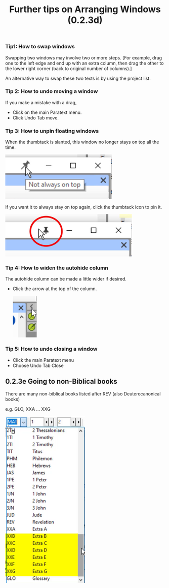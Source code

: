﻿---
title: Further tips on Arranging Windows (0.2.3d)
---
### Tip1: How to swap windows

Swapping two windows may involve two or more steps. [For example, drag one to the left edge and end up with an extra column, then drag the other to the lower right corner (back to original number of columns).]

An alternative way to swap these two texts is by using the project list.

### Tip 2: How to undo moving a window

If you make a mistake with a drag,

-   Click on the main Paratext menu.
-   Click Undo Tab move.

### Tip 3: How to unpin floating windows

When the thumbtack is slanted, this window no longer stays on top all the time.

![](../media/ff408e25f40b3b325dfb5d73715ec6b8.png)

If you want it to always stay on top again, click the thumbtack icon to pin it.

![](../media/b76baf8f7dcfb34938b56a499292c34a.png)

### Tip 4: How to widen the autohide column

The autohide column can be made a little wider if desired.

-   Click the arrow at the top of the column.

    ![](../media/7ef852e1b6c397a244b87dc77b4d6b38.png)

### Tip 5: How to undo closing a window

-   Click the main Paratext menu
-   Choose Undo Tab Close

## 0.2.3e Going to non-Biblical books

There are many non-biblical books listed after REV (also Deuterocanonical books)

e.g. GLO, XXA … XXG

![](../media/4d3c465f534a4eb85e107f26ed1ca875.png)

